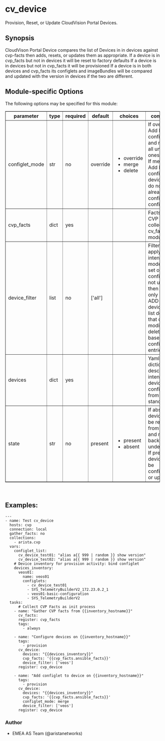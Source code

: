 # cv\_device

Provision, Reset, or Update CloudVision Portal Devices.

<div class="contents" data-local="" data-depth="2">

</div>

## Synopsis

CloudVison Portal Device compares the list of Devices in in devices
against cvp-facts then adds, resets, or updates them as appropriate. If
a device is in cvp\_facts but not in devices it will be reset to factory
defaults If a device is in devices but not in cvp\_facts it will be
provisioned If a device is in both devices and cvp\_facts its configlets
and imageBundles will be compared and updated with the version in
devices if the two are different.

## Module-specific Options

The following options may be specified for this module:

<table border=1 cellpadding=4>

<tr>
<th class="head">parameter</th>
<th class="head">type</th>
<th class="head">required</th>
<th class="head">default</th>
<th class="head">choices</th>
<th class="head">comments</th>
</tr>

<tr>
<td>configlet_mode<br/><div style="font-size: small;"></div></td>
<td>str</td>
<td>no</td>
<td>override</td>
<td><ul><li>override</li><li>merge</li><li>delete</li></ul></td>
<td>
    <div>If override, Add listed configlets and remove all unlisted ones.</div>
    <div>If merge, Add listed configlets to device and do not touch already configured configlets.</div>
</td>
</tr>

<tr>
<td>cvp_facts<br/><div style="font-size: small;"></div></td>
<td>dict</td>
<td>yes</td>
<td></td>
<td></td>
<td>
    <div>Facts from CVP collected by cv_facts module</div>
</td>
</tr>

<tr>
<td>device_filter<br/><div style="font-size: small;"></div></td>
<td>list</td>
<td>no</td>
<td>[&#x27;all&#x27;]</td>
<td></td>
<td>
    <div>Filter to apply intended mode on a set of configlet. If not used, then module only uses ADD mode. device_filter list devices that can be modified or deleted based on configlets entries.</div>
</td>
</tr>

<tr>
<td>devices<br/><div style="font-size: small;"></div></td>
<td>dict</td>
<td>yes</td>
<td></td>
<td></td>
<td>
    <div>Yaml dictionary to describe intended devices configuration from CVP stand point.</div>
</td>
</tr>

<tr>
<td>state<br/><div style="font-size: small;"></div></td>
<td>str</td>
<td>no</td>
<td>present</td>
<td><ul><li>present</li><li>absent</li></ul></td>
<td>
    <div>If absent, devices will be removed from CVP and moved back to undefined.</div>
    <div>If present, devices will be configured or updated.</div>
</td>
</tr>

</table>
</br>

## Examples:

    ---
    - name: Test cv_device
      hosts: cvp
      connection: local
      gather_facts: no
      collections:
        - arista.cvp
      vars:
        configlet_list:
          cv_device_test01: "alias a{{ 999 | random }} show version"
          cv_device_test02: "alias a{{ 999 | random }} show version"
        # Device inventory for provision activity: bind configlet
        devices_inventory:
          veos01:
            name: veos01
            configlets:
              - cv_device_test01
              - SYS_TelemetryBuilderV2_172.23.0.2_1
              - veos01-basic-configuration
              - SYS_TelemetryBuilderV2
      tasks:
          # Collect CVP Facts as init process
        - name: "Gather CVP facts from {{inventory_hostname}}"
          cv_facts:
          register: cvp_facts
          tags:
            - always

        - name: "Configure devices on {{inventory_hostname}}"
          tags:
            - provision
          cv_device:
            devices: "{{devices_inventory}}"
            cvp_facts: '{{cvp_facts.ansible_facts}}'
            device_filter: ['veos']
          register: cvp_device

        - name: "Add configlet to device on {{inventory_hostname}}"
          tags:
            - provision
          cv_device:
            devices: "{{devices_inventory}}"
            cvp_facts: '{{cvp_facts.ansible_facts}}'
            configlet_mode: merge
            device_filter: ['veos']
          register: cvp_device

### Author

  - EMEA AS Team (@aristanetworks)
